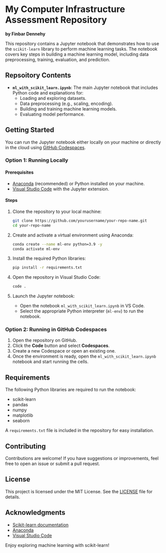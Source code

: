 # My Computer Infrastructure Assessment Repository

**by Finbar Dennehy**

This repository contains a Jupyter notebook that demonstrates how to use the `scikit-learn` library to perform machine learning tasks. 
The notebook covers key steps in building a machine learning model, including data preprocessing, training, evaluation, and prediction.

## Repsoitory Contents

- **`ml_with_scikit_learn.ipynb`**: The main Jupyter notebook that includes Python code and explanations for:
  - Loading and exploring datasets.
  - Data preprocessing (e.g., scaling, encoding).
  - Building and training machine learning models.
  - Evaluating model performance.

## Getting Started

You can run the Jupyter notebook either locally on your machine or directly in the cloud using [GitHub Codespaces](https://github.com/features/codespaces).

### Option 1: Running Locally

#### Prerequisites

- [Anaconda](https://www.anaconda.com/products/distribution) (recommended) or Python installed on your machine.
- [Visual Studio Code](https://code.visualstudio.com/) with the Jupyter extension.

#### Steps

1. Clone the repository to your local machine:
   ```bash
   git clone https://github.com/yourusername/your-repo-name.git
   cd your-repo-name
   ```

2. Create and activate a virtual environment using Anaconda:
   ```bash
   conda create --name ml-env python=3.9 -y
   conda activate ml-env
   ```

3. Install the required Python libraries:
   ```bash
   pip install -r requirements.txt
   ```

4. Open the repository in Visual Studio Code:
   ```bash
   code .
   ```

5. Launch the Jupyter notebook:
   - Open the notebook `ml_with_scikit_learn.ipynb` in VS Code.
   - Select the appropriate Python interpreter (`ml-env`) to run the notebook.

### Option 2: Running in GitHub Codespaces

1. Open the repository on GitHub.
2. Click the **Code** button and select **Codespaces**.
3. Create a new Codespace or open an existing one.
4. Once the environment is ready, open the `ml_with_scikit_learn.ipynb` notebook and start running the cells.

## Requirements

The following Python libraries are required to run the notebook:

- scikit-learn
- pandas
- numpy
- matplotlib
- seaborn

A `requirements.txt` file is included in the repository for easy installation.

## Contributing

Contributions are welcome! If you have suggestions or improvements, feel free to open an issue or submit a pull request.

## License

This project is licensed under the MIT License. See the [LICENSE](LICENSE) file for details.

## Acknowledgments

- [Scikit-learn documentation](https://scikit-learn.org/stable/documentation.html)
- [Anaconda](https://www.anaconda.com/)
- [Visual Studio Code](https://code.visualstudio.com/)

Enjoy exploring machine learning with scikit-learn!
